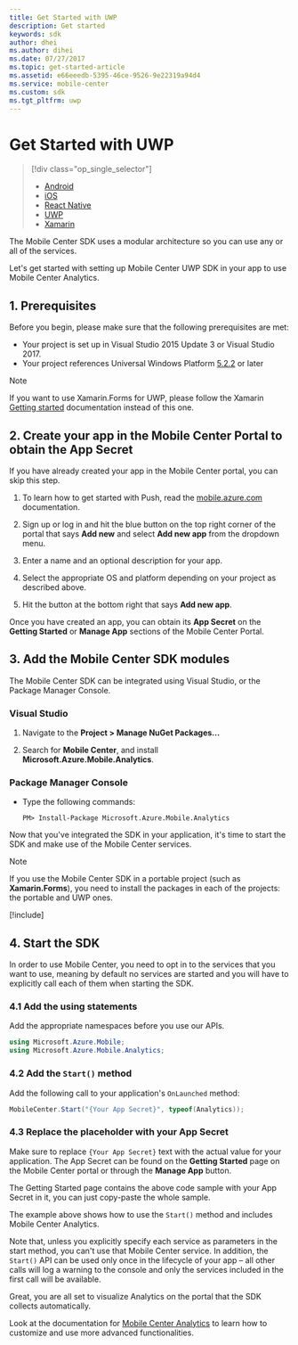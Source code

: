 ```yaml
---
title: Get Started with UWP
description: Get started
keywords: sdk
author: dhei
ms.author: dihei
ms.date: 07/27/2017
ms.topic: get-started-article
ms.assetid: e66eeedb-5395-46ce-9526-9e22319a94d4
ms.service: mobile-center
ms.custom: sdk
ms.tgt_pltfrm: uwp
---
```


# Get Started with UWP

> [!div class="op_single_selector"]
> * [Android](android.md)
> * [iOS](ios.md)
> * [React Native](react-native.md)
> * [UWP](uwp.md)
> * [Xamarin](xamarin.md)

The Mobile Center SDK uses a modular architecture so you can use any or all of the services.

Let's get started with setting up Mobile Center UWP SDK in your app to use Mobile Center Analytics.

## 1. Prerequisites

Before you begin, please make sure that the following prerequisites are met:

* Your project is set up in Visual Studio 2015 Update 3 or Visual Studio 2017.
* Your project references Universal Windows Platform [5.2.2](https://www.nuget.org/packages/Microsoft.NETCore.UniversalWindowsPlatform/5.2.2) or later

> [!NOTE]
> If you want to use Xamarin.Forms for UWP, please follow the Xamarin [Getting started](~/sdk/getting-started/xamarin.md) documentation instead of this one.

## 2. Create your app in the Mobile Center Portal to obtain the App Secret

If you have already created your app in the Mobile Center portal, you can skip this step.

1. To learn how to get started with Push, read the [mobile.azure.com](https://mobile.azure.com) documentation.

2. Sign up or log in and hit the blue button on the top right corner of the portal that says **Add new** and select **Add new app** from the dropdown menu.

3. Enter a name and an optional description for your app.

4. Select the appropriate OS and platform depending on your project as described above.

5. Hit the button at the bottom right that says **Add new app**.

Once you have created an app, you can obtain its **App Secret** on the **Getting Started** or **Manage App** sections of the Mobile Center Portal.

## 3. Add the Mobile Center SDK modules

The Mobile Center SDK can be integrated using Visual Studio, or the Package Manager Console.

### Visual Studio

1. Navigate to the **Project > Manage NuGet Packages...**

2. Search for **Mobile Center**, and install **Microsoft.Azure.Mobile.Analytics**.

### Package Manager Console

* Type the following commands:

   `PM> Install-Package Microsoft.Azure.Mobile.Analytics`

Now that you've integrated the SDK in your application, it's time to start the SDK and make use of the Mobile Center services.

> [!NOTE]
> If you use the Mobile Center SDK in a portable project (such as **Xamarin.Forms**), you need to install the packages
> in each of the projects: the portable and UWP ones.

[!include[](../note-dotnet-standard.md)]

## 4. Start the SDK

In order to use Mobile Center, you need to opt in to the services that you want to use, meaning by default no services are started and you will have to explicitly call each of them when starting the SDK.

### 4.1 Add the using statements

Add the appropriate namespaces before you use our APIs.

```csharp
using Microsoft.Azure.Mobile;
using Microsoft.Azure.Mobile.Analytics;
```

### 4.2 Add the `Start()` method

Add the following call to your application's `OnLaunched` method:

```csharp
MobileCenter.Start("{Your App Secret}", typeof(Analytics));
```

### 4.3 Replace the placeholder with your App Secret

Make sure to replace `{Your App Secret}` text with the actual value for your application. The App Secret can be found on the **Getting Started** page on the Mobile Center portal or through the **Manage App** button.

The Getting Started page contains the above code sample with your App Secret in it, you can just copy-paste the whole sample.

The example above shows how to use the `Start()` method and includes Mobile Center Analytics.

Note that, unless you explicitly specify each service as parameters in the start method, you can't use that Mobile Center service. In addition, the `Start()` API can be used only once in the lifecycle of your app – all other calls will log a warning to the console and only the services included in the first call will be available.

Great, you are all set to visualize Analytics on the portal that the SDK collects automatically.

Look at the documentation for [Mobile Center Analytics](~/sdk/analytics/uwp.md) to learn how to customize and use more advanced functionalities.

